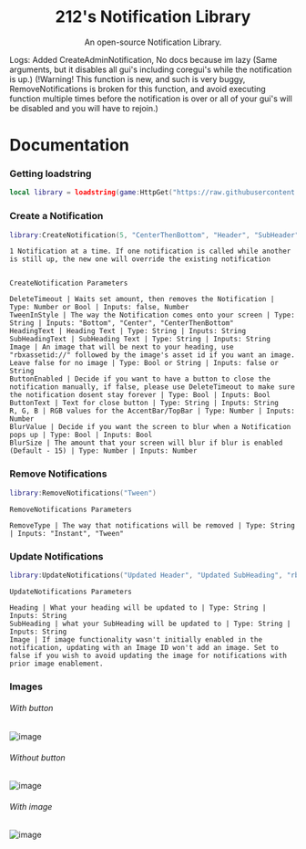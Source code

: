 <h1 align="center">
  212's Notification Library
</h1>

<p align="center">
  An open-source Notification Library.
</p>

Logs: Added CreateAdminNotification, No docs because im lazy (Same arguments, but it disables all gui's including coregui's while the notification is up.) 
(!Warning! This function is new, and such is very buggy, RemoveNotifications is broken for this function, and avoid executing function multiple times before the notification is over or all of your gui's will be disabled and you will have to rejoin.)


# Documentation
### Getting loadstring
```lua
local library = loadstring(game:HttpGet("https://raw.githubusercontent.com/biggaboy212/212-s-Notification-Library/main/Source"))()
```


### Create a Notification
```lua
library:CreateNotification(5, "CenterThenBottom", "Header", "SubHeader", false, true, "Ok", 50,50,200, true, 15)
```

	1 Notification at a time. If one notification is called while another is still up, the new one will override the existing notification

	
	CreateNotification Parameters
	
	DeleteTimeout | Waits set amount, then removes the Notification | Type: Number or Bool | Inputs: false, Number
	TweenInStyle | The way the Notification comes onto your screen | Type: String | Inputs: "Bottom", "Center", "CenterThenBottom"
	HeadingText | Heading Text | Type: String | Inputs: String
	SubHeadingText | SubHeading Text | Type: String | Inputs: String
	Image | An image that will be next to your heading, use "rbxassetid://" followed by the image's asset id if you want an image. Leave false for no image | Type: Bool or String | Inputs: false or String
	ButtonEnabled | Decide if you want to have a button to close the notification manually, if false, please use DeleteTimeout to make sure the notification dosent stay forever | Type: Bool | Inputs: Bool
	ButtonText | Text for close button | Type: String | Inputs: String
	R, G, B | RGB values for the AccentBar/TopBar | Type: Number | Inputs: Number
	BlurValue | Decide if you want the screen to blur when a Notification pops up | Type: Bool | Inputs: Bool
	BlurSize | The amount that your screen will blur if blur is enabled (Default - 15) | Type: Number | Inputs: Number


### Remove Notifications
```lua
library:RemoveNotifications("Tween")
```

	RemoveNotifications Parameters
	
	RemoveType | The way that notifications will be removed | Type: String | Inputs: "Instant", "Tween"

 
### Update Notifications
```lua
library:UpdateNotifications("Updated Header", "Updated SubHeading", "rbxasset://textures/ui/GuiImagePlaceholder.png", 200,50,50)
```

	UpdateNotifications Parameters
	
	Heading | What your heading will be updated to | Type: String | Inputs: String
	SubHeading | what your SubHeading will be updated to | Type: String | Inputs: String
	Image | If image functionality wasn't initially enabled in the notification, updating with an Image ID won't add an image. Set to false if you wish to avoid updating the image for notifications with prior image enablement.



### Images

###### With button
![image](https://github.com/biggaboy212/212-s-Notification-Library/assets/75142294/07849c20-af2e-4955-bbc2-bc9fc41454c6)

###### Without button
![image](https://github.com/biggaboy212/212-s-Notification-Library/assets/75142294/b4f601cd-81be-4c7b-b14d-0249ed68af38)

###### With image
![image](https://github.com/biggaboy212/212-s-Notification-Library/assets/75142294/d14c729d-7fcb-4056-b8c2-a9e243a530ac)
